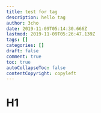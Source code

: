 ```yaml
---
title: test for tag
description: hello tag
author: 3cho
date: 2019-11-09T05:14:30.666Z
lastmod: 2019-11-09T05:26:47.139Z
tags: []
categories: []
draft: false
comment: true
toc: true
autoCollapseToc: false
contentCopyright: copyleft
---
```


# H1
